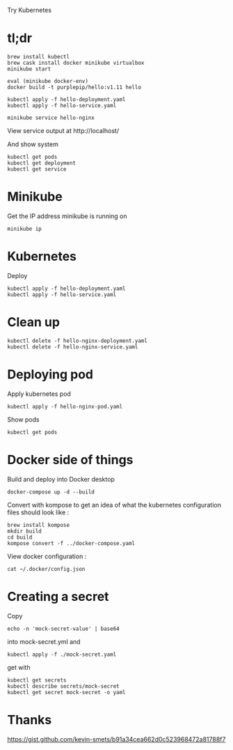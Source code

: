 Try Kubernetes

# tl;dr

    brew install kubectl
    brew cask install docker minikube virtualbox
    minikube start

    eval (minikube docker-env) 
    docker build -t purplepip/hello:v1.11 hello

    kubectl apply -f hello-deployment.yaml
    kubectl apply -f hello-service.yaml

    minikube service hello-nginx

View service output at http://localhost/

And show system

    kubectl get pods
    kubectl get deployment
    kubectl get service

# Minikube

Get the IP address minikube is running on

    minikube ip

# Kubernetes

Deploy

    kubectl apply -f hello-deployment.yaml
    kubectl apply -f hello-service.yaml

# Clean up

    kubectl delete -f hello-nginx-deployment.yaml
    kubectl delete -f hello-nginx-service.yaml

# Deploying pod

Apply kubernetes pod

    kubectl apply -f hello-nginx-pod.yaml

Show pods

    kubectl get pods

# Docker side of things

Build and deploy into Docker desktop

    docker-compose up -d --build

Convert with kompose to get an idea of what the kubernetes configuration files
should look like :

    brew install kompose
    mkdir build
    cd build
    kompose convert -f ../docker-compose.yaml

View docker configuration :

    cat ~/.docker/config.json
    
# Creating a secret

Copy 

    echo -n 'mock-secret-value' | base64

into mock-secret.yml and 

    kubectl apply -f ./mock-secret.yaml
    
get with

    kubectl get secrets
    kubectl describe secrets/mock-secret
    kubectl get secret mock-secret -o yaml

# Thanks

https://gist.github.com/kevin-smets/b91a34cea662d0c523968472a81788f7